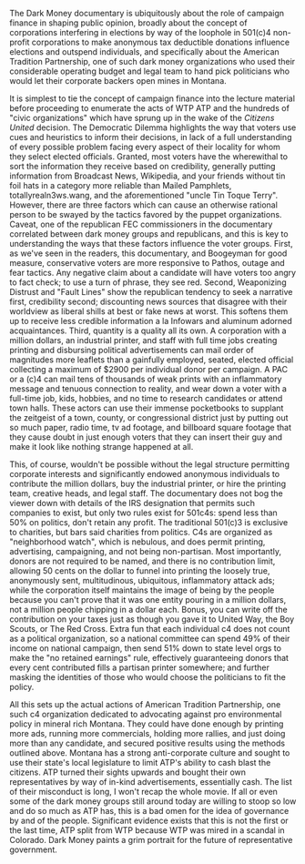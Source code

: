 The Dark Money documentary is ubiquitously about the role of campaign
finance in shaping public opinion, broadly about the concept of
corporations interfering in elections by way of the loophole in 501(c)4
non-profit corporations to make anonymous tax deductible donations
influence elections and outspend individuals, and specifically about the
American Tradition Partnership, one of such dark money organizations who
used their considerable operating budget and legal team to hand pick
politicians who would let their corporate backers open mines in Montana.

It is simplest to tie the concept of campaign finance into the lecture
material before proceeding to enumerate the acts of WTP ATP and the
hundreds of "civic organizations" which have sprung up in the wake of
the *Citizens United* decision. The Democratic Dilemma highlights the
way that voters use cues and heuristics to inform their decisions, in
lack of a full understanding of every possible problem facing every
aspect of their locality for whom they select elected officials.
Granted, most voters have the wherewithal to sort the information they
receive based on credibility, generally putting information from
Broadcast News, Wikipedia, and your friends without tin foil hats in a
category more reliable than Mailed Pamphlets, totallyrealn3ws.wang, and
the aforementioned "uncle Tin Toque Terry". However, there are three
factors which can cause an otherwise rational person to be swayed by the
tactics favored by the puppet organizations. Caveat, one of the
republican FEC commissioners in the documentary correlated between dark
money groups and republicans, and this is key to understanding the ways
that these factors influence the voter groups. First, as we've seen in
the readers, this documentary, and Boogeyman for good measure,
conservative voters are more responsive to Pathos, outage and fear
tactics. Any negative claim about a candidate will have voters too angry
to fact check; to use a turn of phrase, they see red. Second,
Weaponizing Distrust and "Fault Lines" show the republican tendency to
seek a narrative first, credibility second; discounting news sources
that disagree with their worldview as liberal shills at best or fake
news at worst. This softens them up to receive less credible information
a la Infowars and aluminum adorned acquaintances. Third, quantity is a
quality all its own. A corporation with a million dollars, an industrial
printer, and staff with full time jobs creating printing and disbursing
political advertisements can mail order of magnitudes more leaflets than
a gainfully employed, seated, elected official collecting a maximum of
\$2900 per individual donor per campaign. A PAC or a (c)4 can mail tens
of thousands of weak prints with an inflammatory message and tenuous
connection to reality, and wear down a voter with a full-time job, kids,
hobbies, and no time to research candidates or attend town halls. These
actors can use their immense pocketbooks to supplant the zeitgeist of a
town, county, or congressional district just by putting out so much
paper, radio time, tv ad footage, and billboard square footage that they
cause doubt in just enough voters that they can insert their guy and
make it look like nothing strange happened at all.

This, of course, wouldn't be possible without the legal structure
permitting corporate interests and significantly endowed anonymous
individuals to contribute the million dollars, buy the industrial
printer, or hire the printing team, creative heads, and legal staff. The
documentary does not bog the viewer down with details of the IRS
designation that permits such companies to exist, but only two rules
exist for 501c4s: spend less than 50% on politics, don't retain any
profit. The traditional 501(c)3 is exclusive to charities, but bars said
charities from politics. C4s are organized as "neighborhood watch",
which is nebulous, and does permit printing, advertising, campaigning,
and not being non-partisan. Most importantly, donors are not required to
be named, and there is no contribution limit, allowing 50 cents on the
dollar to funnel into printing the loosely true, anonymously sent,
multitudinous, ubiquitous, inflammatory attack ads; while the
corporation itself maintains the image of being by the people because
you can't prove that it was one entity pouring in a million dollars, not
a million people chipping in a dollar each. Bonus, you can write off the
contribution on your taxes just as though you gave it to United Way, the
Boy Scouts, or The Red Cross. Extra fun that each individual c4 does not
count as a political organization, so a national committee can spend 49%
of their income on national campaign, then send 51% down to state level
orgs to make the "no retained earnings" rule, effectively guaranteeing
donors that every cent contributed fills a partisan printer somewhere;
and further masking the identities of those who would choose the
politicians to fit the policy.

All this sets up the actual actions of American Tradition Partnership,
one such c4 organization dedicated to advocating against pro
environmental policy in mineral rich Montana. They could have done
enough by printing more ads, running more commercials, holding more
rallies, and just doing more than any candidate, and secured positive
results using the methods outlined above. Montana has a strong
anti-corporate culture and sought to use their state's local legislature
to limit ATP's ability to cash blast the citizens. ATP turned their
sights upwards and bought their own representatives by way of in-kind
advertisements, essentially cash. The list of their misconduct is long,
I won't recap the whole movie. If all or even some of the dark money
groups still around today are willing to stoop so low and do so much as
ATP has, this is a bad omen for the idea of governance by and of the
people. Significant evidence exists that this is not the first or the
last time, ATP split from WTP because WTP was mired in a scandal in
Colorado. Dark Money paints a grim portrait for the future of
representative government.
